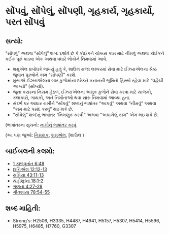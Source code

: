 # સોંપવું, સોંપેલું, સોંપણી, ગૃહકાર્ય, ગૃહકાર્યો, પરત સોંપવું

## સત્યો: 

“સોંપવું” અથવા “સોંપેલું” શબ્દ દર્શાવે છે કે કોઈકને ચોક્કસ કામ માટે નીમવું અથવા કોઈકને કઈક પૂરું પાડવા એક અથવા વધારે લોકોને નિમવામાં આવે.

* શમુએલ પ્રબોધકે ભાખ્યું હતું કે, શાઉલ રાજા લશ્કરમાં સેવા માટે  ઈઝરાએલના શ્રેષ્ઠ જુવાન પુરુષોને કામ “સોંપણી” કરશે.
* મુસાએ ઈઝરાએલના બાર કુળોમાંના દરેકને કનાનની ભૂમિનો હિસ્સો રહેવા માટે “વહેંચી આપ્યો” (સોંપ્યો).
* જૂના કરારના નિયમ હેઠળ, ઈઝરાએલના અમુક કુળોને સેવા કરવા માટે યાજકો, કલાકારો, ગાયકો, અને નિર્માતાઓ થવા સારુ નિમવામાં આવ્યા હતા.
* સંદર્ભ પર આધાર રાખીને “સોંપવું” શબ્દનું ભાષાંતર “આપવું” અથવા “નીમવું” અથવા “કામ માટે પસંદ કરવું” થઇ શકે છે.
* “સોંપેલું” શબ્દનું ભાષાંતર “નિમણુક કરવી” અથવા “અપાયેલું કામ” એમ થઇ શકે છે.

(ભાષાંતરના સુચનો: [નામોનું ભાષાંતર કરવું](rc://gu/ta/man/translate/translate-names)

(આ પણ જુઓ: [નિમણુક](../kt/appoint.md), [શમુએલ](../names/samuel.md), [શાઉલ )

## બાઈબલની કલમો: 

* [1 કાળવૃતાંત 6:48](../names/saul.md)
* [દાનિએલ 12:12-13](rc://gu/tn/help/1ch/06/48)
* [યર્મિયા 43:11-13](rc://gu/tn/help/dan/12/12)
* [યહોશુઆ 18:1-2](rc://gu/tn/help/jer/43/11)
* [ગણના 4:27-28](rc://gu/tn/help/jos/18/01)
* [ગીતશાસ્ત્ર 78:54-55](rc://gu/tn/help/num/04/27)

## શબ્દ માહિતી: 

* Strong's: H2506, H3335, H4487, H4941, H5157, H5307, H5414, H5596, H5975, H6485, H7760, G3307
